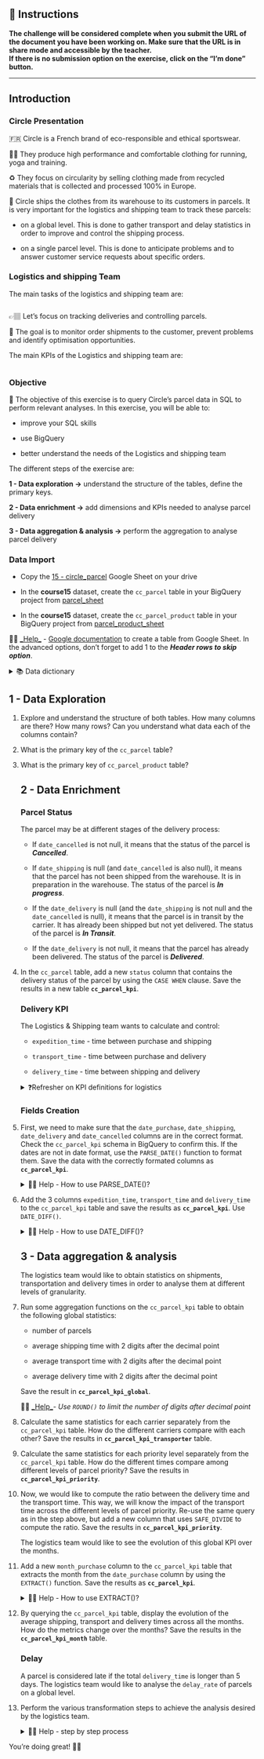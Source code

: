 <div role="tabpanel" class="tab-pane active" id="exercise-instructions">

<div id="exercice-content" class="px-5 py-3">


<h2 id="instructions">🎯&nbsp;Instructions</h2>

<p><strong>The challenge will be considered complete when you submit the URL of the document you have been working on. Make sure that the URL is in share mode and accessible by the teacher.</strong><br>
<strong>If there is no submission option on the exercise, click on the “I’m done” button.</strong></p>

<hr>

<h2 id="introduction">Introduction</h2>

<h3 id="circle-presentation">Circle Presentation</h3>

<p>🇫🇷&nbsp;Circle is a French brand of eco-responsible and ethical sportswear.</p>

<p>🤸🏽&nbsp;They produce high performance and comfortable clothing for running, yoga and training.</p>

<p>♻️&nbsp;They focus on circularity by selling clothing made from recycled materials that is collected and processed 100% in Europe.</p>

<p>🚚&nbsp;Circle ships the clothes from its warehouse to its customers in parcels. It is very important for the logistics and shipping team to track these parcels:</p>

<ul>
<li>
<p>on a global level. This is done to gather transport and delay statistics in order to improve and control the shipping process.</p>
</li>
<li>
<p>on a single parcel level. This is done to anticipate problems and to answer customer service requests about specific orders.</p>
</li>
</ul>

<h3 id="logistics-and-shipping-team">Logistics and shipping Team</h3>

<p>The main tasks of the logistics and shipping team are:</p>

<p><img src="https://wagon-public-assets.s3.eu-west-3.amazonaws.com/03-Data-Transformation/02-Aggregation_Functions/04-Circle-Parcel-Tracking-asset-1-Untitled.png" alt=""></p>

<p>👉🏽&nbsp;Let’s focus on tracking deliveries and controlling parcels.</p>

<p>🥅&nbsp;The goal is to monitor order shipments to the customer, prevent problems and identify optimisation opportunities.</p>

<p>The main KPIs of the Logistics and shipping team are:</p>

<p><img src="https://wagon-public-assets.s3.eu-west-3.amazonaws.com/03-Data-Transformation/02-Aggregation_Functions/04-Circle-Parcel-Tracking-asset-2-Untitled.png" alt=""></p>

<h3 id="objective">Objective</h3>

<p>🎯&nbsp;The objective of this exercise is to query Circle’s parcel data in SQL to perform relevant analyses. In this exercise, you will be able to:</p>

<ul>
<li>
<p>improve your SQL skills</p>
</li>
<li>
<p>use BigQuery</p>
</li>
<li>
<p>better understand the needs of the Logistics and shipping team</p>
</li>
</ul>

<p>The different steps of the exercise are:</p>

<p><strong>1 - Data exploration →</strong> understand the structure of the tables, define the primary keys.</p>

<p><strong>2 - Data enrichment →</strong> add dimensions and KPIs needed to analyse parcel delivery</p>

<p><strong>3 - Data aggregation &amp; analysis →</strong> perform the aggregation to analyse parcel delivery</p>

<h3 id="data-import">Data Import</h3>

<ul>
<li>
<p>Copy the <a href="https://docs.google.com/spreadsheets/d/1qhHVVdi6Z8PnD62QJtbnEjyX8d35sho573XwoasrYBk/edit#gid=0" target="_blank">15 - circle_parcel</a> Google Sheet on your drive</p>
</li>
<li>
<p>In the <strong>course15</strong> dataset, create the <code>cc_parcel</code> table in your BigQuery project from <a href="https://docs.google.com/spreadsheets/d/1qhHVVdi6Z8PnD62QJtbnEjyX8d35sho573XwoasrYBk/edit#gid=0" target="_blank">parcel_sheet</a></p>
</li>
<li>
<p>In the <strong>course15</strong> dataset, create the <code>cc_parcel_product</code> table in your BigQuery project from <a href="https://docs.google.com/spreadsheets/d/1qhHVVdi6Z8PnD62QJtbnEjyX8d35sho573XwoasrYBk/edit#gid=0" target="_blank">parcel_product_sheet</a></p>
</li>
</ul>

<p>💁🏽&nbsp;<u>_Help_</u> - <a href="https://cloud.google.com/bigquery/docs/external-data-drive#creating_and_querying_a_permanent_external_table" target="_blank">Google documentation</a> to create a table from Google Sheet. In the advanced options, don’t forget to add 1 to the <em><strong>Header rows to skip option</strong></em>.</p>

<details>
<summary>📚 Data dictionary</summary>

<p><strong>Parcel</strong></p>

<p>In the <strong>parcel</strong> table, each row is a parcel with all its associated logistics and transport information:</p>

<ul>
<li><u>**parcel_id** </u>- the unique identifier of the parcel</li>
<li><u>**parcel_tracking**</u> - the tracking link given by the carrier/transporter. Certainly not valid anymore</li>
<li><u>**transporter** </u>- the name of the transporter</li>
<li><u>**priority** </u>- the priority of the parcel. <strong>High</strong> if it is an important order or an important customer. <strong>Low</strong> if the importance is very low and <strong>medium</strong> otherwise.</li>
<li><u>**date_purchase** </u>- the date of the order</li>
<li><u>**date_shipping** </u>- the date the parcel is shipped from the warehouse. It is given to the carrier/transporter.</li>
<li><u>**date_delivery** </u>- the date of parcel delivery to the customer by the transporter</li>
<li><u>**date_cancelled** </u>- parcel cancellation date. Due to problems or delays during the preparation of the parcel or, more often, during transport, the parcel may be cancelled.</li>
</ul>

<p><strong>Parcel_product</strong></p>

<p>In the <strong>parcel_product</strong> table, each row is a product (more specifically- the name of the product model) in a given parcel.</p>

<ul>
<li><u>**parcel_id**</u> - the unique identifier of the parcel. Serves as a link to the <strong>parcel</strong> table</li>
<li><u>**model_name** </u>- the name of the product model in the parcel</li>
<li><u>**qty** </u>- the quantity of the specific product model in a given parcel</li>
</ul>
</details>

<h2 id="1---data-exploration">1 - Data Exploration</h2>

<ol>
<li>
<p>Explore and understand the structure of both tables. How many columns are there? How many rows? Can you understand what data each of the columns contain?</p>
</li>
<li>
<p>What is the primary key of the <code>cc_parcel</code> table?</p>
</li>
<li>
<p>What is the primary key of <code>cc_parcel_product</code> table?</p>

<h2 id="2---data-enrichment">2 - Data Enrichment</h2>

<h3 id="parcel-status">Parcel Status</h3>

<p>The parcel may be at different stages of the delivery process:</p>

<ul>
<li>
<p>If <code>date_cancelled</code> is not null, it means that the status of the parcel is <em><strong>Cancelled</strong></em>.</p>
</li>
<li>
<p>If <code>date_shipping</code> is null (and <code>date_cancelled</code> is also null), it means that the parcel has not been shipped from the warehouse. It is in preparation in the warehouse. The status of the parcel is <em><strong>In progress</strong></em>.</p>
</li>
<li>
<p>If the <code>date_delivery</code> is null (and the <code>date_shipping</code> is not null and the <code>date_cancelled</code> is null), it means that the parcel is in transit by the carrier. It has already been shipped but not yet delivered. The status of the parcel is <em><strong>In Transit</strong></em>.</p>
</li>
<li>
<p>If the <code>date_delivery</code> is not null, it means that the parcel has already been delivered. The status of the parcel is <em><strong>Delivered</strong></em>.</p>
</li>
</ul>
</li>
<li>
<p>In the <code>cc_parcel</code> table, add a new <code>status</code> column that contains the delivery status of the parcel by using the <code>CASE WHEN</code> clause. Save the results in a new table <strong><code>cc_parcel_kpi</code></strong>.</p>

<h3 id="delivery-kpi">Delivery KPI</h3>

<p>The Logistics &amp; Shipping team wants to calculate and control:</p>

<ul>
<li>
<p><code>expedition_time</code> - time between purchase and shipping</p>
</li>
<li>
<p><code>transport_time</code> - time between purchase and delivery</p>
</li>
<li>
<p><code>delivery_time</code> - time between shipping and delivery</p>
</li>
</ul>

<details>
<summary>❓Refresher on KPI definitions for logistics</summary>

<p><img src="https://wagon-public-assets.s3.eu-west-3.amazonaws.com/03-Data-Transformation/02-Aggregation_Functions/04-Circle-Parcel-Tracking-asset-3-Untitled.png" alt=""></p>

</details>

<h3 id="fields-creation">Fields Creation</h3>
</li>
<li>
<p>First, we need to make sure that the <code>date_purchase</code>, <code>date_shipping</code>, <code>date_delivery</code> and <code>date_cancelled</code> columns are in the correct format. Check the <code>cc_parcel_kpi</code> schema in BigQuery to confirm this. If the dates are not in date format, use the <code>PARSE_DATE()</code> function to format them. Save the data with the correctly formated columns as <strong><code>cc_parcel_kpi</code></strong>.</p>

<details>
<summary>💁🏽&nbsp;Help - How to use PARSE_DATE()?</summary>

<ul>
<li><em><a href="https://cloud.google.com/bigquery/docs/reference/standard-sql/date_functions#parse_date" target="_blank">PARSE_DATE documentation</a></em></li>
<li><em><a href="https://cloud.google.com/bigquery/docs/reference/standard-sql/format-elements#format_elements_date_time" target="_blank">FORMAT_STRING documentation</a>__to create the correct format string required as the first argument to PARSE_DATE()</em></li>
</ul>
</details>
</li>
<li>
<p>Add the 3 columns <code>expedition_time</code>, <code>transport_time</code> and <code>delivery_time</code> to the <code>cc_parcel_kpi</code> table and save the results as <strong><code>cc_parcel_kpi</code></strong>. Use <code>DATE_DIFF()</code>.</p>

<details>
<summary>💁🏽 Help - How to use DATE_DIFF()?</summary>

<ul>
<li><em><a href="https://cloud.google.com/bigquery/docs/reference/standard-sql/date_functions#date_diff" target="_blank">DATE_DIFF documentation</a></em></li>
<li>To use <code>DATE_DIFF</code>, the arguments must be in date format. Use the previous question to correctly format the date in the date_diff function.</li>
</ul>
</details>

<h2 id="3---data-aggregation--analysis">3 - Data aggregation &amp; analysis</h2>

<p>The logistics team would like to obtain statistics on shipments, transportation and delivery times in order to analyse them at different levels of granularity.</p>
</li>
<li>
<p>Run some aggregation functions on the <code>cc_parcel_kpi</code> table to obtain the following global statistics:</p>

<ul>
<li>
<p>number of parcels</p>
</li>
<li>
<p>average shipping time with 2 digits after the decimal point</p>
</li>
<li>
<p>average transport time with 2 digits after the decimal point</p>
</li>
<li>
<p>average delivery time with 2 digits after the decimal point</p>
</li>
</ul>

<p>Save the result in <strong><code>cc_parcel_kpi_global</code></strong>.</p>

<p>💁🏽&nbsp;<u>_Help_</u><em>- Use <code>ROUND()</code> to limit the number of digits after decimal point</em></p>
</li>
<li>
<p>Calculate the same statistics for each carrier separately from the <code>cc_parcel_kpi</code> table. How do the different carriers compare with each other? Save the results in <strong><code>cc_parcel_kpi_transporter</code></strong> table.</p>
</li>
<li>
<p>Calculate the same statistics for each priority level separately from the <code>cc_parcel_kpi</code> table. How do the different times compare among different levels of parcel priority? Save the results in <strong><code>cc_parcel_kpi_priority</code></strong>.</p>
</li>
<li>
<p>Now, we would like to compute the ratio between the delivery time and the transport time. This way, we will know the impact of the transport time across the different levels of parcel priority. Re-use the same query as in the step above, but add a new column that uses <code>SAFE_DIVIDE</code> to compute the ratio. Save the results in <strong><code>cc_parcel_kpi_priority</code></strong>.</p>

<p>The logistics team would like to see the evolution of this global KPI over the months.</p>
</li>
<li>
<p>Add a new <code>month_purchase</code> column to the <code>cc_parcel_kpi</code> table that extracts the month from the <code>date_purchase</code> column by using the <code>EXTRACT()</code> function. Save the results as <strong><code>cc_parcel_kpi</code></strong>.</p>

<details>
<summary>💁🏽&nbsp;Help - How to use EXTRACT()?</summary>

<ul>
<li>To find the BigQuery documentation about EXTRACT —&gt; <em><strong>Google it!</strong></em></li>
<li><em>To use EXTRACT(), the function argument has to be in the date format</em></li>
</ul>
</details>
</li>
<li>
<p>By querying the <code>cc_parcel_kpi</code> table, display the evolution of the average shipping, transport and delivery times across all the months. How do the metrics change over the months? Save the results in the <strong><code>cc_parcel_kpi_month</code></strong> table.</p>

<h3 id="delay">Delay</h3>

<p>A parcel is considered late if the total <code>delivery_time</code> is longer than 5 days. The logistics team would like to analyse the <code>delay_rate</code> of parcels on a global level.</p>
</li>
<li>
<p>Perform the various transformation steps to achieve the analysis desired by the logistics team.</p>

<details>
<summary>💁🏽&nbsp;Help - step by step process</summary>

<ul>
<li><em>Edit the query you wrote to create the <code>cc_parcel_kpi</code> table. Add the code for a new <strong>delay</strong> column.</em></li>
<li><em>Use <code>DATE_DIFF()</code> function.</em></li>
<li><em>NULL value in <strong>delay</strong> column if <strong>date_delivery</strong> is NULL.</em></li>
<li><em>Add a new <strong>delay_rate</strong> column (average global delay) to the <code>cc_parcel_kpi_global</code> table.</em></li>
</ul>

</details>
</li>
</ol>

<p>You’re doing great! 💪🏽</p>


</div>
</div>